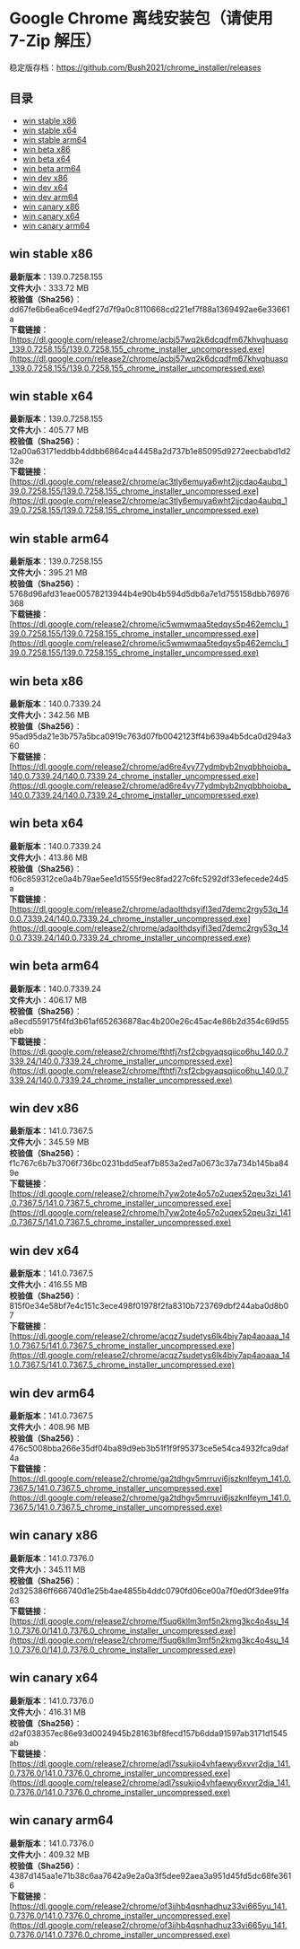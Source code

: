 # Google Chrome 离线安装包（请使用 7-Zip 解压）
稳定版存档：<https://github.com/Bush2021/chrome_installer/releases>

## 目录
* [win stable x86](https://github.com/Bush2021/chrome_installer?tab=readme-ov-file#win-stable-x86)
* [win stable x64](https://github.com/Bush2021/chrome_installer?tab=readme-ov-file#win-stable-x64)
* [win stable arm64](https://github.com/Bush2021/chrome_installer?tab=readme-ov-file#win-stable-arm64)
* [win beta x86](https://github.com/Bush2021/chrome_installer?tab=readme-ov-file#win-beta-x86)
* [win beta x64](https://github.com/Bush2021/chrome_installer?tab=readme-ov-file#win-beta-x64)
* [win beta arm64](https://github.com/Bush2021/chrome_installer?tab=readme-ov-file#win-beta-arm64)
* [win dev x86](https://github.com/Bush2021/chrome_installer?tab=readme-ov-file#win-dev-x86)
* [win dev x64](https://github.com/Bush2021/chrome_installer?tab=readme-ov-file#win-dev-x64)
* [win dev arm64](https://github.com/Bush2021/chrome_installer?tab=readme-ov-file#win-dev-arm64)
* [win canary x86](https://github.com/Bush2021/chrome_installer?tab=readme-ov-file#win-canary-x86)
* [win canary x64](https://github.com/Bush2021/chrome_installer?tab=readme-ov-file#win-canary-x64)
* [win canary arm64](https://github.com/Bush2021/chrome_installer?tab=readme-ov-file#win-canary-arm64)

## win stable x86
**最新版本**：139.0.7258.155  
**文件大小**：333.72 MB  
**校验值（Sha256）**：dd67fe6b6ea6ce94edf27d7f9a0c8110668cd221ef7f88a1369492ae6e33661a  
**下载链接**：[https://dl.google.com/release2/chrome/acbj57wq2k6dcqdfm67khvqhuasq_139.0.7258.155/139.0.7258.155_chrome_installer_uncompressed.exe](https://dl.google.com/release2/chrome/acbj57wq2k6dcqdfm67khvqhuasq_139.0.7258.155/139.0.7258.155_chrome_installer_uncompressed.exe)  

## win stable x64
**最新版本**：139.0.7258.155  
**文件大小**：405.77 MB  
**校验值（Sha256）**：12a00a63171eddbb4ddbb6864ca44458a2d737b1e85095d9272eecbabd1d232e  
**下载链接**：[https://dl.google.com/release2/chrome/ac3tly6emuya6wht2jjcdao4aubq_139.0.7258.155/139.0.7258.155_chrome_installer_uncompressed.exe](https://dl.google.com/release2/chrome/ac3tly6emuya6wht2jjcdao4aubq_139.0.7258.155/139.0.7258.155_chrome_installer_uncompressed.exe)  

## win stable arm64
**最新版本**：139.0.7258.155  
**文件大小**：395.21 MB  
**校验值（Sha256）**：5768d96afd31eae00578213944b4e90b4b594d5db6a7e1d755158dbb76976368  
**下载链接**：[https://dl.google.com/release2/chrome/ic5wmwmaa5tedqys5p462emclu_139.0.7258.155/139.0.7258.155_chrome_installer_uncompressed.exe](https://dl.google.com/release2/chrome/ic5wmwmaa5tedqys5p462emclu_139.0.7258.155/139.0.7258.155_chrome_installer_uncompressed.exe)  

## win beta x86
**最新版本**：140.0.7339.24  
**文件大小**：342.56 MB  
**校验值（Sha256）**：95ad95da21e3b757a5bca0919c763d07fb0042123ff4b639a4b5dca0d294a360  
**下载链接**：[https://dl.google.com/release2/chrome/ad6re4vy77ydmbyb2nyqbbhoioba_140.0.7339.24/140.0.7339.24_chrome_installer_uncompressed.exe](https://dl.google.com/release2/chrome/ad6re4vy77ydmbyb2nyqbbhoioba_140.0.7339.24/140.0.7339.24_chrome_installer_uncompressed.exe)  

## win beta x64
**最新版本**：140.0.7339.24  
**文件大小**：413.86 MB  
**校验值（Sha256）**：f06c859312ce0a4b79ae5ee1d1555f9ec8fad227c6fc5292df33efecede24d5a  
**下载链接**：[https://dl.google.com/release2/chrome/adaolthdsyifl3ed7demc2rgy53q_140.0.7339.24/140.0.7339.24_chrome_installer_uncompressed.exe](https://dl.google.com/release2/chrome/adaolthdsyifl3ed7demc2rgy53q_140.0.7339.24/140.0.7339.24_chrome_installer_uncompressed.exe)  

## win beta arm64
**最新版本**：140.0.7339.24  
**文件大小**：406.17 MB  
**校验值（Sha256）**：a8ecd559175f4fd3b61af652636878ac4b200e26c45ac4e86b2d354c69d55ebb  
**下载链接**：[https://dl.google.com/release2/chrome/fthtfj7rsf2cbgyaqsqiico6hu_140.0.7339.24/140.0.7339.24_chrome_installer_uncompressed.exe](https://dl.google.com/release2/chrome/fthtfj7rsf2cbgyaqsqiico6hu_140.0.7339.24/140.0.7339.24_chrome_installer_uncompressed.exe)  

## win dev x86
**最新版本**：141.0.7367.5  
**文件大小**：345.59 MB  
**校验值（Sha256）**：f1c767c6b7b3706f736bc0231bdd5eaf7b853a2ed7a0673c37a734b145ba849e  
**下载链接**：[https://dl.google.com/release2/chrome/h7yw2ote4o57o2uqex52qeu3zi_141.0.7367.5/141.0.7367.5_chrome_installer_uncompressed.exe](https://dl.google.com/release2/chrome/h7yw2ote4o57o2uqex52qeu3zi_141.0.7367.5/141.0.7367.5_chrome_installer_uncompressed.exe)  

## win dev x64
**最新版本**：141.0.7367.5  
**文件大小**：416.55 MB  
**校验值（Sha256）**：815f0e34e58bf7e4c151c3ece498f01978f2fa8310b723769dbf244aba0d8b07  
**下载链接**：[https://dl.google.com/release2/chrome/acqz7sudetys6lk4biy7ap4aoaaa_141.0.7367.5/141.0.7367.5_chrome_installer_uncompressed.exe](https://dl.google.com/release2/chrome/acqz7sudetys6lk4biy7ap4aoaaa_141.0.7367.5/141.0.7367.5_chrome_installer_uncompressed.exe)  

## win dev arm64
**最新版本**：141.0.7367.5  
**文件大小**：408.96 MB  
**校验值（Sha256）**：476c5008bba266e35df04ba89d9eb3b51f1f9f95373ce5e54ca4932fca9daf4a  
**下载链接**：[https://dl.google.com/release2/chrome/ga2tdhgv5mrruvi6jszknlfeym_141.0.7367.5/141.0.7367.5_chrome_installer_uncompressed.exe](https://dl.google.com/release2/chrome/ga2tdhgv5mrruvi6jszknlfeym_141.0.7367.5/141.0.7367.5_chrome_installer_uncompressed.exe)  

## win canary x86
**最新版本**：141.0.7376.0  
**文件大小**：345.11 MB  
**校验值（Sha256）**：2d325386ff666740d1e25b4ae4855b4ddc0790fd06ce00a7f0ed0f3dee91fa63  
**下载链接**：[https://dl.google.com/release2/chrome/f5uq6kllm3mf5n2kmg3kc4o4su_141.0.7376.0/141.0.7376.0_chrome_installer_uncompressed.exe](https://dl.google.com/release2/chrome/f5uq6kllm3mf5n2kmg3kc4o4su_141.0.7376.0/141.0.7376.0_chrome_installer_uncompressed.exe)  

## win canary x64
**最新版本**：141.0.7376.0  
**文件大小**：416.31 MB  
**校验值（Sha256）**：d2af038357ec86e93d0024945b28163bf8fecd157b6dda91597ab3171d1545ab  
**下载链接**：[https://dl.google.com/release2/chrome/adl7ssukjio4vhfaewy6xvvr2dja_141.0.7376.0/141.0.7376.0_chrome_installer_uncompressed.exe](https://dl.google.com/release2/chrome/adl7ssukjio4vhfaewy6xvvr2dja_141.0.7376.0/141.0.7376.0_chrome_installer_uncompressed.exe)  

## win canary arm64
**最新版本**：141.0.7376.0  
**文件大小**：409.32 MB  
**校验值（Sha256）**：4387d145aa1e71b38c6aa7642a9e2a0a3f5dee92aea3a951d45fd5dc68fe3616  
**下载链接**：[https://dl.google.com/release2/chrome/of3ijhb4qsnhadhuz33vi665yu_141.0.7376.0/141.0.7376.0_chrome_installer_uncompressed.exe](https://dl.google.com/release2/chrome/of3ijhb4qsnhadhuz33vi665yu_141.0.7376.0/141.0.7376.0_chrome_installer_uncompressed.exe)  

